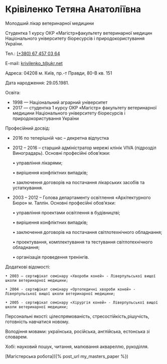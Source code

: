 # Крівіленко Тетяна Анатоліївна

Молодший лікар ветеринарної медицини

Студентка 1 курсу ОКР «Магістр»факультету ветеринарної медицин  Національного університету біоресурсів і природокористування України.

Тел.: [(+380) 67 457 03 64](tel:+380674570364)

E-mail: [krivilenko_t@ukr.net](mailto:krivilenko_t@ukr.net)

Адреса: 04208 м. Київ, пр.-т Правди, 80-В кв. 151

Дата народження: 29.05.1981.

Освіта:
 - 1998 — Національний аграрний університет
 - 2017 — студентка 1 курсу ОКР «Магістр» факультету ветеринарної медицини Національного університету біоресурсів і природокористування України 

Професійний досвід:
- 2016 по теперішній час – декретна відпустка
- 2012 – 2016 – старший адміністратор мережі клінік VIVA (підрозділ Виноградарь). Основні професійні обов’язки:
    
    • управління лікарями;
    
    • вирішення конфліктних випадків;
    
    • заключення договорів на постачання лікарських засобів та устаткування.

- 2003 – 2012 – Голова департаменту освітлення «Архітектурного Бюро» м. Таллін. Основні професійні обов’язки:

  • управління проектами освітлення в будівництві;

  • вирішення конфліктних випадків;

  • заключення договорів на постачання світлотехнічного обладнання;

  • проектування, комплектування та тестування світлотехнічного обладнання;

  • організація проведення тренінгів.

Додаткові відомості:
    
    • 2003 – сертифікат семінару «Хвороби коней» - Ліверпульської вищої школи ветеринарної медицини;
    
    • 2004 - сертифікат семінару «Ортопедичні хвороби коней» - Ліверпульської вищої школи ветеринарної медицини;
    
    • 2005 - сертифікат семінару «Хірургія коней» - Ліверпульської вищої школи ветеринарної медицини;

Персональні якості: цілеспрямованість, стресостійкість,рішучість, готовність навчатися новому.

Володіння мовами: українська, російська, англійська, естонська зі словарем.

Хобі: науковий пошук, читання, малювання аквареллю, рукоділля.

[Магістерська робота]({% post_url my_masters_paper %})
